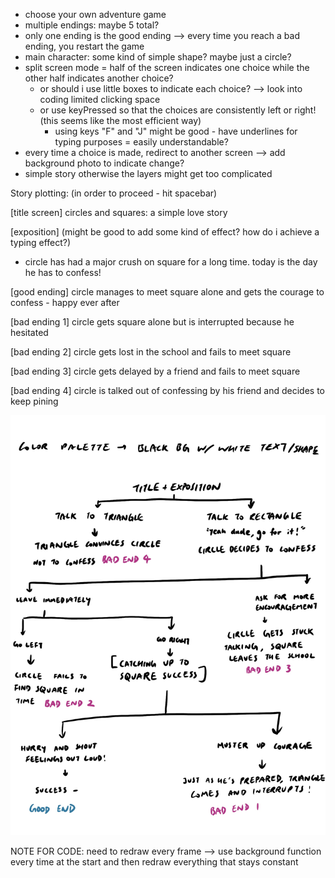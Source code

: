 - choose your own adventure game
- multiple endings: maybe 5 total? 
- only one ending is the good ending --> every time you reach a bad ending, you restart the game
- main character: some kind of simple shape? maybe just a circle?
- split screen mode = half of the screen indicates one choice while the other half indicates another choice?
  - or should i use little boxes to indicate each choice? --> look into coding limited clicking space
  - or use keyPressed so that the choices are consistently left or right! (this seems like the most efficient way)  
     - using keys "F" and "J" might be good - have underlines for typing purposes = easily understandable?
- every time a choice is made, redirect to another screen --> add background photo to indicate change?
- simple story otherwise the layers might get too complicated


Story plotting: (in order to proceed - hit spacebar)

[title screen] circles and squares: a simple love story

[exposition] (might be good to add some kind of effect? how do i achieve a typing effect?)
- circle has had a major crush on square for a long time. today is the day he has to confess!

[good ending] circle manages to meet square alone and gets the courage to confess - happy ever after

[bad ending 1] circle gets square alone but is interrupted because he hesitated

[bad ending 2] circle gets lost in the school and fails to meet square

[bad ending 3] circle gets delayed by a friend and fails to meet square

[bad ending 4] circle is talked out of confessing by his friend and decides to keep pining

![](https://github.com/fionajlin/IntrotoIM/blob/main/Midterm/media/game%20plan.jpg)


NOTE FOR CODE: need to redraw every frame --> use background function every time at the start and then redraw everything that stays constant
